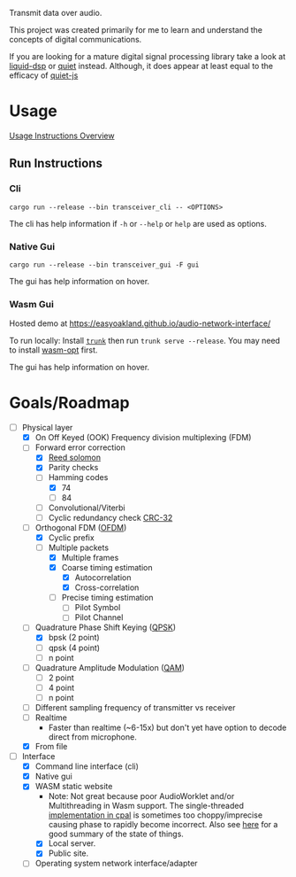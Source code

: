 Transmit data over audio.

This project was created primarily for me to learn and understand the concepts of digital communications.

If you are looking for a mature digital signal processing library take a look at [liquid-dsp](https://github.com/jgaeddert/liquid-dsp) or [quiet](https://github.com/quiet/quiet) instead. Although, it does appear at least equal to the efficacy of [quiet-js](https://github.com/quiet/quiet-js)

# Usage
[Usage Instructions Overview](UsageInstructions.md)
## Run Instructions
### Cli
`cargo run --release --bin transceiver_cli -- <OPTIONS>`

The cli has help information if `-h` or `--help` or `help` are used as options.
### Native Gui
`cargo run --release --bin transceiver_gui -F gui`

The gui has help information on hover.
### Wasm Gui
Hosted demo at https://easyoakland.github.io/audio-network-interface/

To run locally: Install [`trunk`](trunkrs.dev/) then run
`trunk serve --release`. You may need to install [wasm-opt](https://github.com/WebAssembly/binaryen) first.

The gui has help information on hover.

# Goals/Roadmap
- [ ] Physical layer
    - [x] On Off Keyed (OOK) Frequency division multiplexing (FDM)
    - [ ] Forward error correction
        - [x] [Reed solomon](https://en.wikipedia.org/wiki/Reed%E2%80%93Solomon_error_correction)
        - [x] Parity checks
        - [ ] Hamming codes
            - [x] 74
            - [ ] 84
        - [ ] Convolutional/Viterbi
        - [ ] Cyclic redundancy check [CRC-32](https://en.wikipedia.org/wiki/Cyclic_redundancy_check)
    - [ ] Orthogonal FDM ([OFDM](https://en.wikipedia.org/wiki/Orthogonal_frequency-division_multiplexing))
        - [x] Cyclic prefix
        - [ ] Multiple packets
            - [x] Multiple frames
            - [x] Coarse timing estimation
                - [x] Autocorrelation
                - [x] Cross-correlation
            - [ ] Precise timing estimation
                - [ ] Pilot Symbol
                - [ ] Pilot Channel
    - [ ] Quadrature Phase Shift Keying ([QPSK](https://en.wikipedia.org/wiki/Phase-shift_keying#Quadrature_phase-shift_keying_(QPSK)))
        - [x] bpsk (2 point)
        - [ ] qpsk (4 point)
        - [ ] n point
    - [ ] Quadrature Amplitude Modulation ([QAM](https://en.wikipedia.org/wiki/Quadrature_amplitude_modulation))
        - [ ] 2 point
        - [ ] 4 point
        - [ ] n point
    - [ ] Different sampling frequency of transmitter vs receiver
    - [ ] Realtime
        - Faster than realtime (~6-15x) but don't yet have option to decode direct from microphone.
    - [x] From file
- [ ] Interface
    - [x] Command line interface (cli)
    - [x] Native gui
    - [x] WASM static website
        - Note: Not great because poor AudioWorklet and/or Multithreading in Wasm support. The single-threaded [implementation in cpal](https://github.com/RustAudio/cpal/issues/780) is sometimes too choppy/imprecise causing phase to rapidly become incorrect. Also see [here](https://github.com/bevyengine/bevy/issues/4078) for a good summary of the state of things.
        - [x] Local server.
        - [x] Public site.
    - [ ] Operating system network interface/adapter
